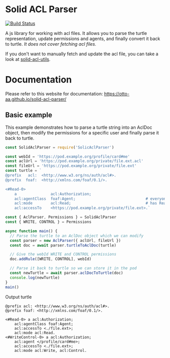 # Solid ACL Parser
[![Build Status](https://travis-ci.org/Otto-AA/solid-acl-parser.svg?branch=master)](https://travis-ci.org/Otto-AA/solid-acl-parser)

A js library for working with acl files. It allows you to parse the turtle representation, update permissions and agents, and finally convert it back to turtle. *It does not cover fetching acl files.*

If you don't want to manually fetch and update the acl file, you can take a look at [solid-acl-utils](https://github.com/Otto-AA/solid-acl-utils).


# Documentation
Please refer to this website for documentation: https://otto-aa.github.io/solid-acl-parser/


## Basic example
This example demonstrates how to parse a turtle string into an AclDoc object, then modify the permissions for a specific user and finally parse it back to turtle.

```javascript
const SolidAclParser = require('SolicAclParser')

const webId = 'https://pod.example.org/profile/card#me'
const aclUrl = 'https://pod.example.org/private/file.ext.acl'
const fileUrl = 'https://pod.example.org/private/file.ext'
const turtle = `
@prefix   acl:  <http://www.w3.org/ns/auth/acl#>.
@prefix  foaf:  <http://xmlns.com/foaf/0.1/>.

<#Read-0>
    a               acl:Authorization;
    acl:agentClass  foaf:Agent;                               # everyone
    acl:mode        acl:Read;                                 # has Read-only access
    acl:accessTo    <https://pod.example.org/private/file.ext>.`

const { AclParser, Permissions } = SolidAclParser
const { WRITE, CONTROL } = Permissions

async function main() {
  // Parse the turtle to an AclDoc object which we can modify
  const parser = new AclParser({ aclUrl, fileUrl })
  const doc = await parser.turtleToAclDoc(turtle)

  // Give the webId WRITE and CONTROL permissions
  doc.addRule([WRITE, CONTROL], webId)

  // Parse it back to turtle so we can store it in the pod
  const newTurtle = await parser.aclDocToTurtle(doc)
  console.log(newTurtle)
}
main()
```

Output turtle
```text/turtle
@prefix acl: <http://www.w3.org/ns/auth/acl#>.
@prefix foaf: <http://xmlns.com/foaf/0.1/>.

<#Read-0> a acl:Authorization;
    acl:agentClass foaf:Agent;
    acl:accessTo <./file.ext>;
    acl:mode acl:Read.
<#WriteControl-0> a acl:Authorization;
    acl:agent </profile/card#me>;
    acl:accessTo <./file.ext>;
    acl:mode acl:Write, acl:Control.
```